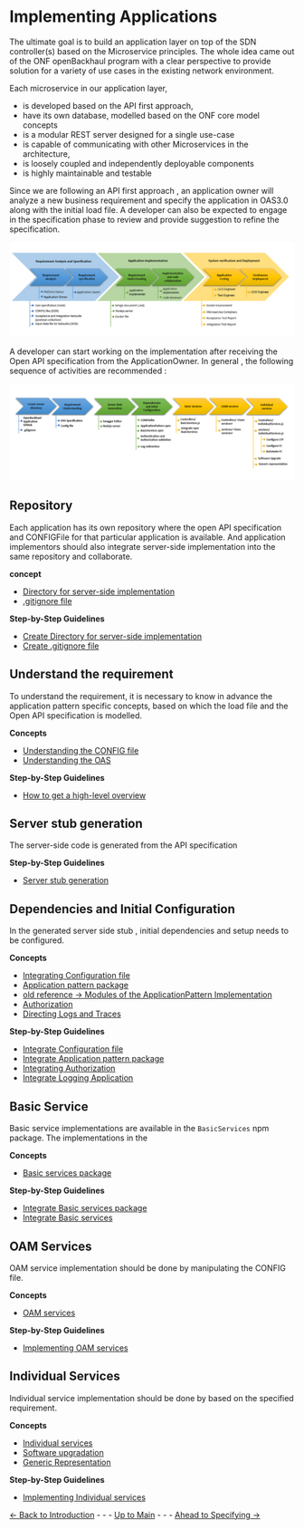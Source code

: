 # Implementing Applications

The ultimate goal is to build an application layer on top of the SDN controller(s) based on the Microservice principles. The whole idea came out of the ONF openBackhaul program with a clear perspective to provide solution for a variety of use cases in the existing network environment.

Each microservice in our application layer,
* is developed based on the API first approach,
* have its own database, modelled based on the ONF core model concepts
* is a modular REST server designed for a single use-case
* is capable of communicating with other Microservices in the architecture,
* is loosely coupled and independently deployable components
* is highly maintainable and testable

Since we are following an API first approach , an application owner will analyze a new business requirement and specify the application in OAS3.0 along with the initial load file. A developer can also be expected to engage in the specification phase to review and provide suggestion to refine the specification.

  ![OverviewOfTheProcess](./ImplementingApplication/ConceptOfImplementingApplications/Images/OverviewOfTheProcess.png) 

A developer can start working on the implementation after receiving the Open API specification from the ApplicationOwner. In general , the following sequence of activities are recommended :

  ![OverviewOfDevelopmentProcess](./ImplementingApplication/ConceptOfImplementingApplications/Images/OverviewOfDevelopmentProcess.png) 

## Repository
Each application has its own repository where the open API specification and CONFIGFile for that particular application is available. And application implementors should also integrate server-side implementation into the same repository and collaborate. 

**concept**
* [Directory for server-side implementation](./ImplementingApplication/ConceptOfDirectoryForServer/ConceptOfDirectoryForServer.md)
* [.gitignore file](./ImplementingApplication/ConceptOfGitIgnoreFile/ConceptOfGitIgnoreFile.md)

**Step-by-Step Guidelines**
* [Create Directory for server-side implementation](./ImplementingApplication/Steps2CreateDirectoryForServer/Steps2CreateDirectoryForServer.md)
* [Create .gitignore file](./ImplementingApplication/Steps2CreateGitIgnoreFile/Steps2CreateGitIgnoreFile.md)

## Understand the requirement

To understand the requirement, it is necessary to know in advance the application pattern specific concepts, based on which the load file and the Open API specification is modelled.

**Concepts**
* [Understanding the CONFIG file](./ImplementingApplication/ConceptOfUnderstandingTheConfigFile/ConceptOfUnderstandingTheConfigFile.md)
* [Understanding the OAS](./ImplementingApplication/ConceptOfUnderstandingTheOAS/ConceptOfUnderstandingTheOAS.md)

**Step-by-Step Guidelines**
* [How to get a high-level overview](./ImplementingApplication/Steps2GetHighLevelOverview/Steps2GetHighLevelOverview.md)

## Server stub generation 

The server-side code is generated from the API specification

**Step-by-Step Guidelines**
* [Server stub generation](./ImplementingApplication/Steps2GenerateServerStub/Steps2GenerateServerStub.md)

## Dependencies and Initial Configuration

In the generated server side stub , initial dependencies and setup needs to be configured.

**Concepts**
* [Integrating Configuration file](./ImplementingApplication/ConceptOfIntegratingConfigFile/ConceptOfIntegratingConfigFile.md)
* [Application pattern package](./ImplementingApplication/ConceptOfApplicationPatternPackage/ConceptOfApplicationPatternPackage.md)
* [old reference -> Modules of the ApplicationPattern Implementation](./ImplementingApplication/ApplicationPatternDocumentation/ApplicationPatternDocumentation.md)
* [Authorization](./ImplementingApplication/ConceptOfAuthenticationAuthorization/ConceptOfAuthenticationAuthorization.md)
* [Directing Logs and Traces](./ImplementingApplication/ConceptOfLogDirection/ConceptOfLogDirection.md)

**Step-by-Step Guidelines**
* [Integrate Configuration file](./ImplementingApplication/Steps2IntegrateConfigFile/Steps2IntegrateConfigFile.md)
* [Integrate Application pattern package](./ImplementingApplication/Steps2IntegrateApplicationPatternPackage/Steps2IntegrateApplicationPatternPackage.md)
* [Integrating Authorization](./ImplementingApplication/Steps2SupportAuthenticationAuthorization/Steps2SupportAuthenticationAuthorization.md)
* [Integrate Logging Application](./ImplementingApplication/Steps2IntegrateLoggingApplication/Steps2IntegrateLoggingApplication.md)

## Basic Service

Basic service implementations are available in the `BasicServices` npm package. The implementations in the 

**Concepts**
* [Basic services package](./ImplementingApplication/ConceptOfBasicServices/ConceptOfBasicServices.md)
  
**Step-by-Step Guidelines**
* [Integrate Basic services package](./ImplementingApplication/Steps2IntegrateBasicServicesPackage/Steps2IntegrateBasicServicesPackage.md)
* [Integrate Basic services](./ImplementingApplication/Steps2IntegrateBasicServices/Steps2IntegrateBasicServices.md)
  
## OAM Services

OAM service implementation should be done by manipulating the CONFIG file.

**Concepts**
* [OAM services](./ImplementingApplication/ConceptOfOAMServices/ConceptOfOAMServices.md)
  
**Step-by-Step Guidelines**
* [Implementing OAM services](./ImplementingApplication/Steps2ImplementOAMServices/Steps2ImplementOAMServices.md)

## Individual Services

Individual service implementation should be done by based on the specified requirement.

**Concepts**
* [Individual services](./ImplementingApplication/ConceptOfIndividualServices/ConceptOfIndividualServices.md)
* [Software upgradation](./ImplementingApplication/ConceptOfSoftwareUpgradation/ConceptOfSoftwareUpgradation.md)
* [Generic Representation](./ImplementingApplication/ConceptOfGenericRepresentation/ConceptOfGenericRepresentation.md)
  
**Step-by-Step Guidelines**
* [Implementing Individual services](./ImplementingApplication/Steps2ImplementIndividualServices/Steps2ImplementIndividualServices.md)  


[<- Back to Introduction](../ImplementingApplication/Introduction/Introduction.md) - - - [Up to Main](../ImplementingApplication/Main.md) - - - [Ahead to Specifying ->](../ImplementingApplication/SpecifyingApplications/SpecifyingApplications.md)

